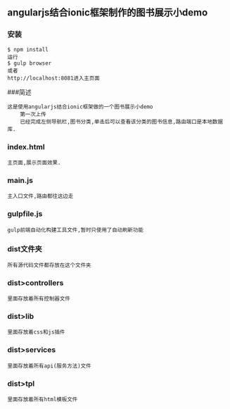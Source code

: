 ## angularjs结合ionic框架制作的图书展示小demo

### 安装
```
$ npm install
运行
$ gulp browser
或者
http://localhost:8081进入主页面
```

###简述
```
这是使用angularjs结合ionic框架做的一个图书展示小demo
    第一次上传
    已经完成左侧导航栏,图书分类,单击后可以查看该分类的图书信息,路由端口是本地数据库.
```



### index.html
```
主页面,展示页面效果.
```

### main.js
```
主入口文件,路由都往这边走
```

### gulpfile.js
```
gulp前端自动化构建工具文件,暂时只使用了自动刷新功能
```

### dist文件夹
```
所有源代码文件都存放在这个文件夹
```

### dist>controllers
```
里面存放着所有控制器文件
```

### dist>lib
```
里面存放着css和js插件
```

### dist>services
```
里面存放着所有api(服务方法)文件
```

### dist>tpl
```
里面存放着所有html模板文件
```